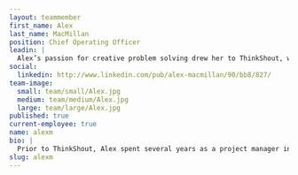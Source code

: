 ```yaml
---
layout: teammember
first_name: Alex
last_name: MacMillan
position: Chief Operating Officer
leadin: |
  Alex’s passion for creative problem solving drew her to ThinkShout, where she leads our operational systems and professional services team, all while supporting our clients. She also really likes food, and since the ThinkShout team really likes food, she figured she’d be a great fit.
social:
  linkedin: http://www.linkedin.com/pub/alex-macmillan/90/bb8/827/
team-image:
  small: team/small/Alex.jpg
  medium: team/medium/Alex.jpg
  large: team/large/Alex.jpg
published: true
current-employee: true
name: alexm
bio: |
  Prior to ThinkShout, Alex spent several years as a project manager in the healthcare industry, overseeing several large web development projects centered around providing the public with health care resources online. Through this work, she learned the power of the Internet as a tool for making social change. Alex studied psychology at University of Oregon, specifically empathy, motivation, and decision-making. Her insight into the human thought process allows her to evaluate problems from multiple viewpoints. When Alex isn’t managing the many moving pieces that make ThinkShout tick, she’s at her house, playing the never-ending game of home improvement.
slug: alexm
---
```

